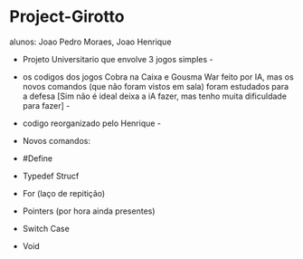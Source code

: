 # Project-Girotto
alunos: Joao Pedro Moraes, Joao Henrique

- Projeto Universitario que envolve 3 jogos simples -
 
- os codigos dos jogos Cobra na Caixa e Gousma War feito por IA, mas os novos comandos (que não foram vistos em sala) foram estudados para a defesa [Sim não é ideal deixa a iA fazer, mas tenho muita dificuldade para fazer] -
- codigo reorganizado pelo Henrique -

- Novos comandos:
- #Define
- Typedef Strucf 
- For (laço de repitição)
- Pointers (por hora ainda presentes)
- Switch Case
- Void 
